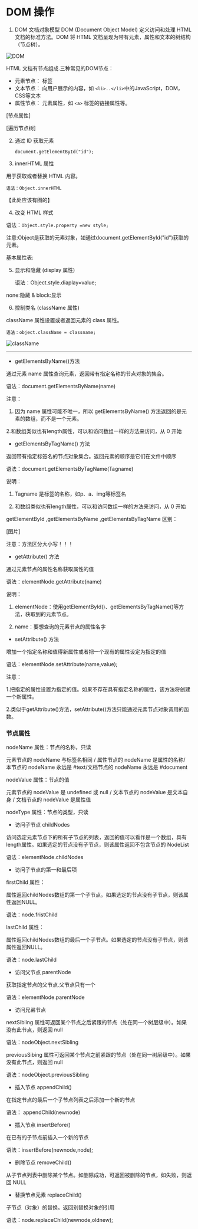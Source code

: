 # DOM 操作

1. DOM
文档对象模型 DOM (Document Object Model) 定义访问和处理 HTML 文档的标准方法。DOM 将 HTML 文档呈现为带有元素，属性和文本的树结构（节点树）。

![DOM](https://i.imgur.com/M1NZyLT.png)

HTML 文档有节点组成.三种常见的DOM节点：

+   元素节点： 标签
+   文本节点： 向用户展示的内容，如 `<li>..</li>`中的JavaScript，DOM，CSS等文本
+   属性节点： 元素属性，如 `<a>` 标签的链接属性等。

[节点属性]

[遍历节点树]

2. 通过 ID 获取元素

   `document.getElementById("id");`

3. innerHTML 属性

用于获取或者替换 HTML 内容。

   `语法：Object.innerHTML`

【此处应该有图的】

4. 改变 HTML 样式

语法：`Object.style.property =new style;`

注意:Object是获取的元素对象，如通过document.getElementById("id")获取的元素。

基本属性表:

5. 显示和隐藏 (display 属性)


    语法：Object.style.diaplay=value;

none:隐藏 & block:显示

6. 控制类名 (className 属性)

className 属性设置或者返回元素的 class 属性。

    语法：object.className = classname;

![className](https://i.imgur.com/psMpHGA.png)

---
-  getElementsByName()方法

通过元素 name 属性查询元素，返回带有指定名称的节点对象的集合。

语法：document.getElementsByName(name)

注意：
1. 因为 name 属性可能不唯一，所以 getElementsByName() 方法返回的是元素的数组，而不是一个元素。

2.和数组类似也有length属性，可以和访问数组一样的方法来访问，从 0 开始

-  getElementsByTagName() 方法

返回带有指定标签名的节点对象集合。返回元素的顺序是它们在文件中顺序

语法：document.getElementsByTagName(Tagname)

说明：

1. Tagname 是标签的名称，如p、a、img等标签名

2. 和数组类似也有length属性，可以和访问数组一样的方法来访问，从 0 开始

getElementById ,getElementsByName ,getElementsByTagName 区别：

[图片]

注意：方法区分大小写！！！

- getAttribute() 方法

通过元素节点的属性名称获取属性的值

语法：elementNode.getAttribute(name)

说明：

1. elementNode：使用getElementById()、getElementsByTagName()等方法，获取到的元素节点。

2. name：要想查询的元素节点的属性名字

- setAttribute() 方法

增加一个指定名称和值得新属性或者把一个现有的属性设定为指定的值

语法：elementNode.setAttribute(name,value);

注意：

1.把指定的属性设置为指定的值。如果不存在具有指定名称的属性，该方法将创建一个新属性。

2.类似于getAttribute()方法，setAttribute()方法只能通过元素节点对象调用的函数。

### 节点属性

nodeName 属性：节点的名称，只读

元素节点的 nodeName 与标签名相同 / 属性节点的 nodeName 是属性的名称/ 本节点的 nodeName 永远是 #text/文档节点的 nodeName 永远是 #document

nodeValue 属性：节点的值

元素节点的 nodeValue 是 undefined 或 null / 文本节点的 nodeValue 是文本自身 / 文档节点的 nodeValue 是属性值

nodeType 属性：节点的类型，只读

- 访问子节点 childNodes

访问选定元素节点下的所有子节点的列表，返回的值可以看作是一个数组，具有length属性。如果选定的节点没有子节点，则该属性返回不包含节点的 NodeList

语法：elementNode.childNodes

- 访问子节点的第一和最后项

firstChild 属性：

属性返回childNodes数组的第一个子节点。如果选定的节点没有子节点，则该属性返回NULL。

语法：node.fristChild

lastChild 属性：

属性返回childNodes数组的最后一个子节点。如果选定的节点没有子节点，则该属性返回NULL。

语法：node.lastChild

- 访问父节点 parentNode

获取指定节点的父节点.父节点只有一个

语法：elementNode.parentNode

- 访问兄弟节点 

nextSibling 属性可返回某个节点之后紧跟的节点（处在同一个树层级中）。如果没有此节点，则返回 null

语法：nodeObject.nextSibling

previousSibing 属性可返回某个节点之前紧跟的节点（处在同一树层级中）。如果没有此节点，则返回 null

语法：nodeObject.previousSibling

- 插入节点 appendChild()

在指定节点的最后一个子节点列表之后添加一个新的节点

语法： appendChild(newnode)

- 插入节点 insertBefore()

在已有的子节点前插入一个新的节点

语法：insertBefore(newnode,node);

- 删除节点 removeChild()

从子节点列表中删除某个节点。如删除成功，可返回被删除的节点，如失败，则返回 NULL

- 替换节点元素 replaceChild()

子节点（对象）的替换。返回别替换对象的引用

语法：node.replaceChild(newnode,oldnew);
